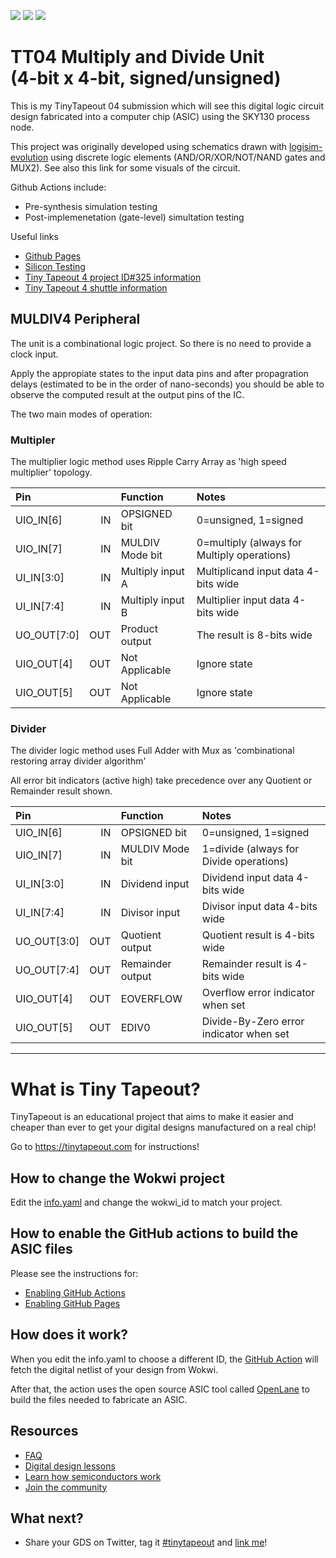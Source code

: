 ![](../../workflows/gds/badge.svg) ![](../../workflows/docs/badge.svg) ![](../../workflows/test/badge.svg)

# TT04 Multiply and Divide Unit <br>(4-bit x 4-bit, signed/unsigned)

This is my TinyTapeout 04 submission which will see this digital logic circuit design
fabricated into a computer chip (ASIC) using the SKY130 process node.

This project was originally developed using schematics drawn with [logisim-evolution](logisim/LOGISIM.md)
using discrete logic elements (AND/OR/XOR/NOT/NAND gates and MUX2).  See
also this link for some visuals of the circuit.

Github Actions include:
 * Pre-synthesis simulation testing
 * Post-implemenetation (gate-level) simultation testing

Useful links
 * [Github Pages](https://dlmiles.github.io/tt04-muldiv4/)
 * [Silicon Testing](commander/README.md)
 * [Tiny Tapeout 4 project ID#325 information ](https://tinytapeout.com/runs/tt04/325/)
 * [Tiny Tapeout 4 shuttle information ](https://tinytapeout.com/runs/tt04/)

## MULDIV4 Peripheral

The unit is a combinational logic project.  So there is no need to provide a clock input.

Apply the appropiate states to the input data pins and after propagration delays
(estimated to be in the order of nano-seconds) you should be able to observe the computed
result at the output pins of the IC.


The two main modes of operation:

### Multipler

The multiplier logic method uses Ripple Carry Array as 'high speed multiplier' topology.

| Pin         |     | Function         | Notes                                       |
|:------------|----:|:-----------------|:--------------------------------------------|
| UIO_IN[6]   |  IN | OPSIGNED bit     | 0=unsigned, 1=signed                        |
| UIO_IN[7]   |  IN | MULDIV Mode bit  | 0=multiply (always for Multiply operations) |
| UI_IN[3:0]  |  IN | Multiply input A | Multiplicand input data 4-bits wide         |
| UI_IN[7:4]  |  IN | Multiply input B | Multiplier input data 4-bits wide           |
| UO_OUT[7:0] | OUT | Product output   | The result is 8-bits wide                   |
| UIO_OUT[4]  | OUT | Not Applicable   | Ignore state                                |
| UIO_OUT[5]  | OUT | Not Applicable   | Ignore state                                |

### Divider

The divider logic method uses Full Adder with Mux as 'combinational restoring array divider algorithm'

All error bit indicators (active high) take precedence over any Quotient or Remainder result shown.

| Pin         |     | Function         | Notes                                   |
|:------------|----:|:-----------------|:----------------------------------------|
| UIO_IN[6]   |  IN | OPSIGNED bit     | 0=unsigned, 1=signed                    |
| UIO_IN[7]   |  IN | MULDIV Mode bit  | 1=divide (always for Divide operations) |
| UI_IN[3:0]  |  IN | Dividend input   | Dividend input data 4-bits wide         |
| UI_IN[7:4]  |  IN | Divisor input    | Divisor input data 4-bits wide          |
| UO_OUT[3:0] | OUT | Quotient output  | Quotient result is 4-bits wide          |
| UO_OUT[7:4] | OUT | Remainder output | Remainder result is 4-bits wide         |
| UIO_OUT[4]  | OUT | EOVERFLOW        | Overflow error indicator when set       |
| UIO_OUT[5]  | OUT | EDIV0            | Divide-By-Zero error indicator when set |


---

# What is Tiny Tapeout?

TinyTapeout is an educational project that aims to make it easier and cheaper than ever to get your digital designs manufactured on a real chip!

Go to https://tinytapeout.com for instructions!

## How to change the Wokwi project

Edit the [info.yaml](info.yaml) and change the wokwi_id to match your project.

## How to enable the GitHub actions to build the ASIC files

Please see the instructions for:

- [Enabling GitHub Actions](https://tinytapeout.com/faq/#when-i-commit-my-change-the-gds-action-isnt-running)
- [Enabling GitHub Pages](https://tinytapeout.com/faq/#my-github-action-is-failing-on-the-pages-part)

## How does it work?

When you edit the info.yaml to choose a different ID, the [GitHub Action](.github/workflows/gds.yaml) will fetch the digital netlist of your design from Wokwi.

After that, the action uses the open source ASIC tool called [OpenLane](https://www.zerotoasiccourse.com/terminology/openlane/) to build the files needed to fabricate an ASIC.

## Resources

- [FAQ](https://tinytapeout.com/faq/)
- [Digital design lessons](https://tinytapeout.com/digital_design/)
- [Learn how semiconductors work](https://tinytapeout.com/siliwiz/)
- [Join the community](https://discord.gg/rPK2nSjxy8)

## What next?

- Share your GDS on Twitter, tag it [#tinytapeout](https://twitter.com/hashtag/tinytapeout?src=hashtag_click) and [link me](https://twitter.com/matthewvenn)!
